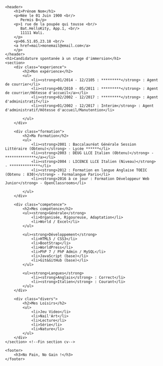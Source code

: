 <!DOCTYPE HTML>
<html>

<head>
    <meta charset="utf-8" />
    <title>CV Prénom Nom</title>
</head>

<body style="background:url('../cv_stage/fond_cv.jpg') no-repeat;">

    <header>
        <h1>Prénom Nom</h1>
        <p>Née le 01 Juin 1900 <br/>
           Permis B</p> 
        <p>1 rue de la poupée qui tousse <br/>
           Bat.HelloKity, App.1, <br/>
           11111 Wali.
        </p>
        <p>06.51.85.23.18 <br/>
        <a href=mail>monemail@email.com</a>
        </p>
    </header>
    <h1>Candidature spontanée à un stage d'immersion</h1>
    <section>
        <div class="experience">
            <h2>Mon expérience</h2>
            <ul>
                <li><strong>01/2014 - 12/2105 : *********</strong> : Agent de courrier</li>
                <li><strong>08/2010 - 05/2011 : *********</strong> : Agent de courrier/Hôtesse d'accueil</a></li>
                <li><strong>02/2002 - 12/2017 : *********</strong> : Agent d'administratif</li>
                <li><strong>01/2002 - 12/2017 : Interim</strong> : Agent d'administratif/Hôtesse d'accueil/Manutention</li>
                
            </ul>
        </div>

        <div class="formation">
            <h2>Ma Formation</h2>
            <ul>
                <li><strong>2001 : Baccalauréat Générale Session Littéraire (Obtenu)</strong> - Lycée ******</li>
                <li><strong>2003 : DEUG LLCE Italien (Obtenu)</strong> - **************</a></li>
                <li><strong>2004 : LICENCE LLCE Italien (Niveau)</strong> - **************</li>
                <li><strong>2012 : Formation en langue Anglaise TOEIC (Obtenu : 830)</strong> - Formalangue Paris</li>
                <li><strong>2016 à ce jour : Formation Développeur Web Junior</strong> - OpenClassrooms</li>
                
            </ul>
        </div>

        <div class="competence">
            <h2>Mes compétence</h2>
            <ul><strong>Générale</strong>
                <li>Organisée, Rigoureuse, Adaptation</li>
                <li>World / Excel</li>
            </ul>

            <ul><strong>Développement</strong>
                <li>HTML5 / CSS3</li>
                <li>BootStrap</li>
                <li>WorldPress</li>
                <li>PhP 7 / PhP Admin / MySQL</li>
                <li>JavaScript (base)</li>
                <li>Git&GitHub (base)</li>
            </ul>

            <ul><strong>Langues</strong>
                <li><strong>Anglais</strong> : Correct</li>
                <li><strong>Italien</strong> : Courant</li>
            </ul>
        </div>

        <div class="divers">
            <h2>Mes Loisirs</h2>
            <ul>
                <li>Jeu Video</li>
                <li>Nail'Art</li>
                <li>Lecture</li>
                <li>Série</li>
                <li>Nature</li>
            </ul>
        </div>
    </section> <!--Fin section cv-->

    <footer>
        <h3>No Pain, No Gain !</h3>
    </footer>

</body>
</html>
